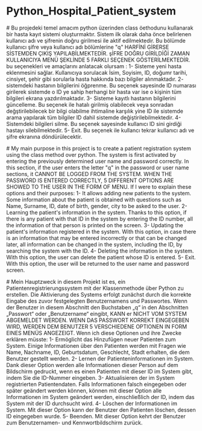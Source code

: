 # Python_Hospital_Patient_system


# Bu projedeki temel amacım  python üzerinden class öethodunu kullanarak bir hasta kayıt sistemi oluşturmaktır. Sistem ilk olarak daha önce belirlenen kullanıcı adı ve şifrenin doğru girilmesi ile aktif edilmektedir. Bu bölümde kullanıcı şifre veya kullanıcı adı bölümlerine "q" HARFİNİ GİRERSE SİSTEMDEN ÇIKIŞ YAPILABİLMEKTEDİR. şİFRE DOĞRU GİRİLDİĞİ ZAMAN KULLANICIYA MENÜ ŞEKLİNDE 5 FARKLI SEÇENEK GÖSTERİLMEKTEDİR. bu seçenekleri ve amaçlarını anlatacak olursam :
1- Sisteme yeni hasta eklenmesini sağlar. Kullanıcıya sorulacak İsim, Soyisim, ID, doğumr tarihi, cinsiyet, şehir gibi sorularla hasta hakkında bazı bilgiler alınmaktadır. 
2- sistemdeki hastanın bilgilerini öğprenme. Bu seçenek sayesinde ID numarası girilerek sistemde o ID ye sahip herhangi bir hasta var ise o kişinin tüm bilgileri ekrana yazdırılmaktadır.
3- Sisteme kayıtlı hastanın bilgilerini güncelleme. Bu seçenek ile hatalı girilmiş olabilecek veya sonradan değştirilebilecek bir bilgi olabilme ihtimaline karşılık yine ID ile sistemde arama yapılarak tüm bilgiler ID dahil sistemde değiştirilebilmektedir. 
4- Sistemdeki bilgileri silme. Bu seçenek sayesinde kullanıcı ID sini girdiği hastayı silebilmektedir. 
5- Exit. Bu seçenek ile kullancı tekrar kullanıcı adı ve şifre ekranına döndürülecektir.




# My main purpose in this project is to create a patient registration system using the class method over python. The system is first activated by entering the previously determined user name and password correctly. In this section, if the user enters the letter "q" in the password or user name sections, it CANNOT BE LOGGED FROM THE SYSTEM. WHEN THE PASSWORD IS ENTERED CORRECTLY, 5 DIFFERENT OPTIONS ARE SHOWED TO THE USER IN THE FORM OF MENU. If I were to explain these options and their purposes:
1- It allows adding new patients to the system. Some information about the patient is obtained with questions such as Name, Surname, ID, date of birth, gender, city to be asked to the user.
2- Learning the patient's information in the system. Thanks to this option, if there is any patient with that ID in the system by entering the ID number, all the information of that person is printed on the screen.
3- Updating the patient's information registered in the system. With this option, in case there is an information that may be entered incorrectly or that can be changed later, all information can be changed in the system, including the ID, by searching the system with the ID.
4- Deleting the information in the system. With this option, the user can delete the patient whose ID is entered.
5- Exit. With this option, the user will be returned to the user name and password screen.




# Mein Hauptzweck in diesem Projekt ist es, ein Patientenregistrierungssystem mit der Klassenmethode über Python zu erstellen. Die Aktivierung des Systems erfolgt zunächst durch die korrekte Eingabe des zuvor festgelegten Benutzernamens und Passwortes. Wenn der Benutzer in diesem Abschnitt den Buchstaben „q“ in den Abschnitten „Passwort“ oder „Benutzername“ eingibt, KANN er NICHT VOM SYSTEM ABGEMELDET WERDEN. WENN DAS PASSWORT KORREKT EINGEGEBEN WIRD, WERDEN DEM BENUTZER 5 VERSCHIEDENE OPTIONEN IN FORM EINES MENÜS ANGEZEIGT. Wenn ich diese Optionen und ihre Zwecke erklären müsste:
1- Ermöglicht das Hinzufügen neuer Patienten zum System. Einige Informationen über den Patienten werden mit Fragen wie Name, Nachname, ID, Geburtsdatum, Geschlecht, Stadt erhalten, die dem Benutzer gestellt werden.
2- Lernen der Patienteninformationen im System. Dank dieser Option werden alle Informationen dieser Person auf dem Bildschirm gedruckt, wenn es einen Patienten mit dieser ID im System gibt, indem Sie die ID-Nummer eingeben.
3- Aktualisieren der im System registrierten Patientendaten. Falls Informationen falsch eingegeben oder später geändert werden können, können mit dieser Option alle Informationen im System geändert werden, einschließlich der ID, indem das System mit der ID durchsucht wird.
4- Löschen der Informationen im System. Mit dieser Option kann der Benutzer den Patienten löschen, dessen ID eingegeben wurde.
5- Beenden. Mit dieser Option kehrt der Benutzer zum Benutzernamen- und Kennwortbildschirm zurück.
